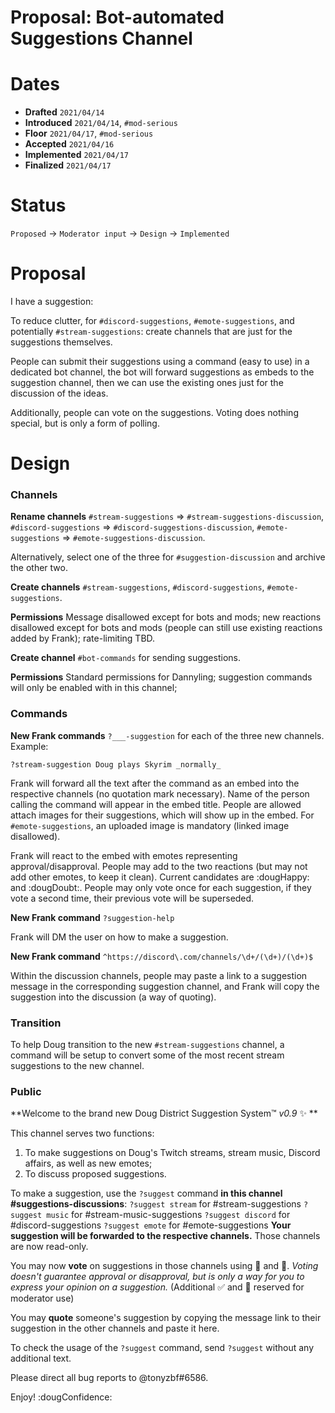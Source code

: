 # Proposal: Bot-automated Suggestions Channel

# Dates

- **Drafted** `2021/04/14`
- **Introduced** `2021/04/14`, `#mod-serious`
- **Floor** `2021/04/17`, `#mod-serious`
- **Accepted** `2021/04/16`
- **Implemented** `2021/04/17`
- **Finalized** `2021/04/17`

# Status
`Proposed` → `Moderator input` → `Design` -> `Implemented`

# Proposal

I have a suggestion:

To reduce clutter, for `#discord-suggestions`, `#emote-suggestions`, and potentially `#stream-suggestions`: create channels that are just for the suggestions themselves.

People can submit their suggestions using a command (easy to use) in a dedicated bot channel, the bot will forward suggestions as embeds to the suggestion channel, then we can use the existing ones just for the discussion of the ideas.

Additionally, people can vote on the suggestions. Voting does nothing special, but is only a form of polling.

# Design

### Channels

**Rename channels** `#stream-suggestions` => `#stream-suggestions-discussion`, `#discord-suggestions` => `#discord-suggestions-discussion`, `#emote-suggestions` => `#emote-suggestions-discussion`.

Alternatively, select one of the three for `#suggestion-discussion` and archive the other two.

**Create channels** `#stream-suggestions`, `#discord-suggestions`, `#emote-suggestions`.

**Permissions** Message disallowed except for bots and mods; new reactions disallowed except for bots and mods (people can still use existing reactions added by Frank); rate-limiting TBD.

**Create channel** `#bot-commands` for sending suggestions.

**Permissions** Standard permissions for Dannyling; suggestion commands will only be enabled with in this channel;

### Commands

**New Frank commands** `?___-suggestion` for each of the three new channels. Example:

```
?stream-suggestion Doug plays Skyrim _normally_
```

Frank will forward all the text after the command as an embed into the respective channels (no quotation mark necessary).
Name of the person calling the command will appear in the embed title.
People are allowed attach images for their suggestions, which will show up in the embed.
For `#emote-suggestions`, an uploaded image is mandatory (linked image disallowed).

Frank will react to the embed with emotes representing approval/disapproval.
People may add to the two reactions (but may not add other emotes, to keep it clean).
Current candidates are :dougHappy: and :dougDoubt:.
People may only vote once for each suggestion, if they vote a second time, their previous vote will be superseded.

**New Frank command** `?suggestion-help`

Frank will DM the user on how to make a suggestion.

**New Frank command** `^https://discord\.com/channels/\d+/(\d+)/(\d+)$`

Within the discussion channels, people may paste a link to a suggestion message in the corresponding suggestion channel,
and Frank will copy the suggestion into the discussion (a way of quoting).

### Transition

To help Doug transition to the new `#stream-suggestions` channel, a command will be setup to convert some of the most recent stream suggestions to the new channel.

### Public

**Welcome to the brand new Doug District Suggestion System:tm: _v0.9_ :sparkles: **

This channel serves two functions:

1. To make suggestions on Doug's Twitch streams, stream music, Discord affairs, as well as new emotes;
2. To discuss proposed suggestions.

To make a suggestion, use the `?suggest` command __**in this channel #suggestions-discussions**__:
`?suggest stream` for #stream-suggestions
`?suggest music` for #stream-music-suggestions
`?suggest discord` for #discord-suggestions
`?suggest emote` for #emote-suggestions
**Your suggestion will be forwarded to the respective channels.** Those channels are now read-only.

You may now **vote** on suggestions in those channels using :arrow_up_small: and :arrow_down_small:. _Voting doesn't guarantee approval or disapproval, but is only a way for you to express your opinion on a suggestion._ (Additional :white_check_mark: and :no_entry_sign: reserved for moderator use)

You may **quote** someone's suggestion by copying the message link to their suggestion in the other channels and paste it here.

To check the usage of the `?suggest` command, send `?suggest` without any additional text.

Please direct all bug reports to @tonyzbf#6586.

Enjoy! :dougConfidence:
